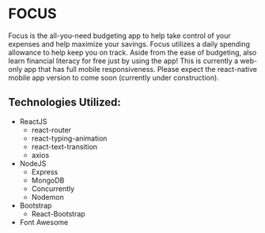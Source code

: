 # FOCUS

Focus is the all-you-need budgeting app to help take control of your expenses and help maximize your savings. Focus utilizes a daily spending allowance to help keep you on track. Aside from the ease of budgeting, also learn financial literacy for free just by using the app! This is currently a web-only app that has full mobile responsiveness. Please expect the react-native mobile app version to come soon (currently under construction).

## Technologies Utilized:

- ReactJS
  - react-router
  - react-typing-animation
  - react-text-transition
  - axios
- NodeJS
  - Express
  - MongoDB
  - Concurrently
  - Nodemon
- Bootstrap
  - React-Bootstrap
- Font Awesome
